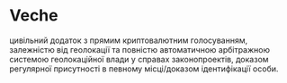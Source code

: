 # Veche
цивільний додаток з прямим криптовалютним голосуванням, залежністю від геолокації та повністю автоматичною арбітражною системою геолокаційної влади у справах законопроектів, доказом регулярної присутності в певному місці/доказом ідентифікації особи.
